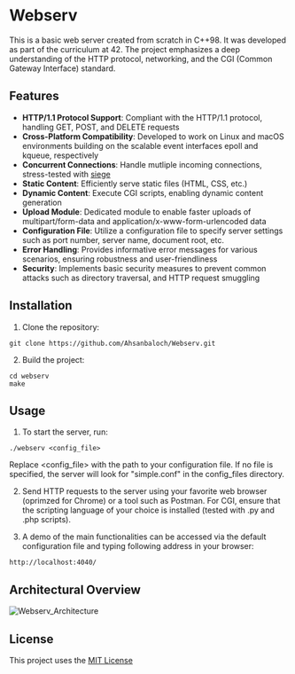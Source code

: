 # Webserv

This is a basic web server created from scratch in C++98. It was developed as part of the curriculum at 42. The project emphasizes a deep understanding of the HTTP protocol, networking, and the CGI (Common Gateway Interface) standard.

## Features
- **HTTP/1.1 Protocol Support**: Compliant with the HTTP/1.1 protocol, handling GET, POST, and DELETE requests
- **Cross-Platform Compatibility**: Developed to work on Linux and macOS environments building on the scalable event interfaces epoll and kqueue, respectively
- **Concurrent Connections**: Handle mutliple incoming connections, stress-tested with [siege](https://github.com/JoeDog/siege)
- **Static Content**: Efficiently serve static files (HTML, CSS, etc.)
- **Dynamic Content**: Execute CGI scripts, enabling dynamic content generation
- **Upload Module**: Dedicated module to enable faster uploads of multipart/form-data and application/x-www-form-urlencoded data
- **Configuration File**: Utilize a configuration file to specify server settings such as port number, server name, document root, etc.
- **Error Handling**: Provides informative error messages for various scenarios, ensuring robustness and user-friendliness
- **Security**: Implements basic security measures to prevent common attacks such as directory traversal, and HTTP request smuggling

## Installation

1. Clone the repository:
```
git clone https://github.com/Ahsanbaloch/Webserv.git
```

2. Build the project:
```
cd webserv
make
```

## Usage

1. To start the server, run:
```
./webserv <config_file>
```
Replace <config_file> with the path to your configuration file. If no file is specified, the server will look for "simple.conf" in the config_files directory.


2. Send HTTP requests to the server using your favorite web browser (oprimzed for Chrome) or a tool such as Postman. For CGI, ensure that the scripting language of your choice is installed (tested with .py and .php scripts).
   
3. A demo of the main functionalities can be accessed via the default configuration file and typing following address in your browser:
```
http://localhost:4040/
```

## Architectural Overview

![Webserv_Architecture](https://github.com/Ahsanbaloch/Webserv/assets/65039082/e02f5e8f-abde-41aa-9734-6544b4dfbb21)

## License

This project uses the [MIT License](https://github.com/Ahsanbaloch/Webserv/blob/main/LICENSE)

